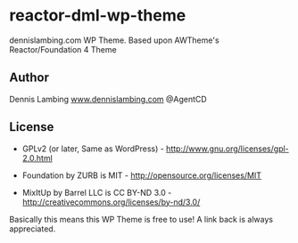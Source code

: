 reactor-dml-wp-theme
====================
dennislambing.com WP Theme. Based upon AWTheme's Reactor/Foundation 4 Theme

Author
------
Dennis Lambing
www.dennislambing.com
@AgentCD

License
-------
* GPLv2 (or later, Same as WordPress) - http://www.gnu.org/licenses/gpl-2.0.html

* Foundation by ZURB is MIT - http://opensource.org/licenses/MIT
* MixItUp by Barrel LLC is CC BY-ND 3.0 - http://creativecommons.org/licenses/by-nd/3.0/

Basically this means this WP Theme is free to use! A link back is always appreciated.
